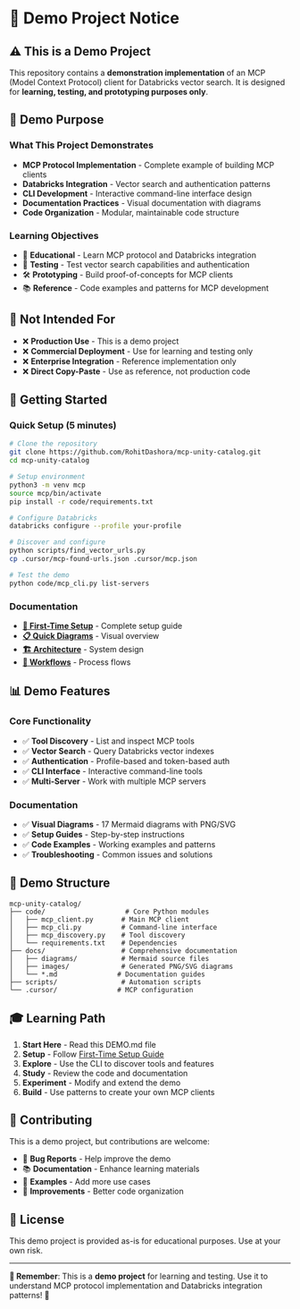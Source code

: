 # 🎯 Demo Project Notice

## ⚠️ **This is a Demo Project**

This repository contains a **demonstration implementation** of an MCP (Model Context Protocol) client for Databricks vector search. It is designed for **learning, testing, and prototyping purposes only**.

## 🎯 **Demo Purpose**

### **What This Project Demonstrates**
- **MCP Protocol Implementation** - Complete example of building MCP clients
- **Databricks Integration** - Vector search and authentication patterns  
- **CLI Development** - Interactive command-line interface design
- **Documentation Practices** - Visual documentation with diagrams
- **Code Organization** - Modular, maintainable code structure

### **Learning Objectives**
- 🧪 **Educational** - Learn MCP protocol and Databricks integration
- 🔬 **Testing** - Test vector search capabilities and authentication
- 🛠️ **Prototyping** - Build proof-of-concepts for MCP clients
- 📚 **Reference** - Code examples and patterns for MCP development

## 🚫 **Not Intended For**

- ❌ **Production Use** - This is a demo project
- ❌ **Commercial Deployment** - Use for learning and testing only
- ❌ **Enterprise Integration** - Reference implementation only
- ❌ **Direct Copy-Paste** - Use as reference, not production code

## 🚀 **Getting Started**

### **Quick Setup (5 minutes)**
```bash
# Clone the repository
git clone https://github.com/RohitDashora/mcp-unity-catalog.git
cd mcp-unity-catalog

# Setup environment
python3 -m venv mcp
source mcp/bin/activate
pip install -r code/requirements.txt

# Configure Databricks
databricks configure --profile your-profile

# Discover and configure
python scripts/find_vector_urls.py
cp .cursor/mcp-found-urls.json .cursor/mcp.json

# Test the demo
python code/mcp_cli.py list-servers
```

### **Documentation**
- **[📖 First-Time Setup](docs/first-time-setup.md)** - Complete setup guide
- **[📋 Quick Diagrams](docs/diagrams.md)** - Visual overview
- **[🏗️ Architecture](docs/architecture.md)** - System design
- **[🔄 Workflows](docs/workflows.md)** - Process flows

## 📊 **Demo Features**

### **Core Functionality**
- ✅ **Tool Discovery** - List and inspect MCP tools
- ✅ **Vector Search** - Query Databricks vector indexes
- ✅ **Authentication** - Profile-based and token-based auth
- ✅ **CLI Interface** - Interactive command-line tools
- ✅ **Multi-Server** - Work with multiple MCP servers

### **Documentation**
- ✅ **Visual Diagrams** - 17 Mermaid diagrams with PNG/SVG
- ✅ **Setup Guides** - Step-by-step instructions
- ✅ **Code Examples** - Working examples and patterns
- ✅ **Troubleshooting** - Common issues and solutions

## 🔧 **Demo Structure**

```
mcp-unity-catalog/
├── code/                    # Core Python modules
│   ├── mcp_client.py       # Main MCP client
│   ├── mcp_cli.py          # Command-line interface
│   ├── mcp_discovery.py    # Tool discovery
│   └── requirements.txt    # Dependencies
├── docs/                   # Comprehensive documentation
│   ├── diagrams/           # Mermaid source files
│   ├── images/             # Generated PNG/SVG diagrams
│   └── *.md               # Documentation guides
├── scripts/                # Automation scripts
└── .cursor/               # MCP configuration
```

## 🎓 **Learning Path**

1. **Start Here** - Read this DEMO.md file
2. **Setup** - Follow [First-Time Setup Guide](docs/first-time-setup.md)
3. **Explore** - Use the CLI to discover tools and features
4. **Study** - Review the code and documentation
5. **Experiment** - Modify and extend the demo
6. **Build** - Use patterns to create your own MCP clients

## 📝 **Contributing**

This is a demo project, but contributions are welcome:
- 🐛 **Bug Reports** - Help improve the demo
- 📚 **Documentation** - Enhance learning materials
- 🎨 **Examples** - Add more use cases
- 🔧 **Improvements** - Better code organization

## 📄 **License**

This demo project is provided as-is for educational purposes. Use at your own risk.

---

**🎯 Remember**: This is a **demo project** for learning and testing. Use it to understand MCP protocol implementation and Databricks integration patterns! 🚀 